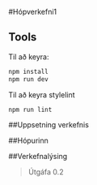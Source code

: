 #Hópverkefni1
## Tools

Til að keyra:

```bash
npm install
npm run dev
````

Til að keyra stylelint

```bash
npm run lint
````

##Uppsetning verkefnis

##Hópurinn

##Verkefnalýsing

> Útgáfa 0.2

